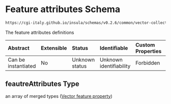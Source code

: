 # Feature attributes Schema

```txt
https://cgi-italy.github.io/insula/schemas/v0.2.6/common/vector-collection.schema.json#/properties/feautreAttributes
```

The feature attributes definitions

| Abstract            | Extensible | Status         | Identifiable            | Custom Properties | Additional Properties | Access Restrictions | Defined In                                                                                             |
| :------------------ | :--------- | :------------- | :---------------------- | :---------------- | :-------------------- | :------------------ | :----------------------------------------------------------------------------------------------------- |
| Can be instantiated | No         | Unknown status | Unknown identifiability | Forbidden         | Allowed               | none                | [vector-collection.schema.json\*](schemas/common/vector-collection.schema.json) |

## feautreAttributes Type

an array of merged types ([Vector feature property](vector-feature-property.md))
